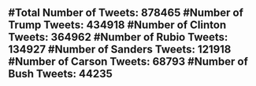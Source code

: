 #Total Number of Tweets: 878465 
#Number of Trump Tweets: 434918
#Number of Clinton Tweets: 364962
#Number of Rubio Tweets: 134927
#Number of Sanders Tweets: 121918
#Number of Carson Tweets: 68793
#Number of Bush Tweets: 44235
---
